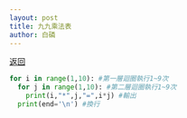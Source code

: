 ```yaml
---
layout: post
title: 九九乘法表
author: 白磷
---
```

[返回](./list)

```python
for i in range(1,10): #第一層迴圈執行1~9次
  for j in range(1,10): #第二層迴圈執行1~9次
    print(i,"*",j,"=",i*j) #輸出
  print(end='\n') #換行
```